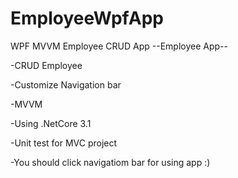 # EmployeeWpfApp
WPF MVVM Employee CRUD App
--Employee App--

-CRUD Employee

-Customize Navigation bar

-MVVM

-Using .NetCore 3.1

-Unit test for MVC project

-You should click navigatiom bar for using app :)
